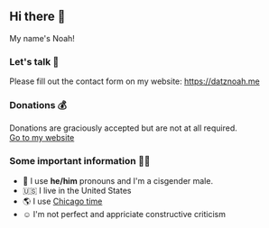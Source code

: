 ## Hi there 👋
My name's Noah!

### Let's talk 💬
Please fill out the contact form on my website: https://datznoah.me<br>

### Donations 💰
Donations are graciously accepted but are not at all required.</br>
[Go to my website](https://datznoah.me/#donate)

### Some important information 👨‍💻
* 👨 I use **he/him** pronouns and I'm a cisgender male.
* 🇺🇸 I live in the United States
* 🌎 I use [Chicago time](https://time.is/Chicago)
* ☺️ I'm not perfect and appriciate constructive criticism
